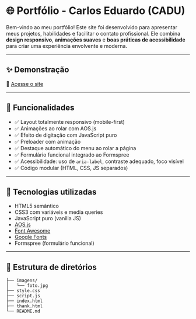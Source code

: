 # 🌐 Portfólio - Carlos Eduardo (CADU)

Bem-vindo ao meu portfólio! Este site foi desenvolvido para apresentar meus projetos, habilidades e facilitar o contato profissional. Ele combina **design responsivo**, **animações suaves** e **boas práticas de acessibilidade** para criar uma experiência envolvente e moderna.

---

## ✨ Demonstração

🔗 [Acesse o site](https://edumoonz.github.io/portfolio/)

---

## 📌 Funcionalidades

- ✅ Layout totalmente responsivo (mobile-first)
- ✅ Animações ao rolar com AOS.js
- ✅ Efeito de digitação com JavaScript puro
- ✅ Preloader com animação
- ✅ Destaque automático do menu ao rolar a página
- ✅ Formulário funcional integrado ao Formspree
- ✅ Acessibilidade: uso de `aria-label`, contraste adequado, foco visível
- ✅ Código modular (HTML, CSS, JS separados)

---

## 🧰 Tecnologias utilizadas

- HTML5 semântico
- CSS3 com variáveis e media queries
- JavaScript puro (vanilla JS)
- [AOS.js](https://michalsnik.github.io/aos/)
- [Font Awesome](https://fontawesome.com/)
- [Google Fonts](https://fonts.google.com/specimen/Libertinus+Mono)
- Formspree (formulário funcional)

---

## 📁 Estrutura de diretórios

```plaintext
├── imagens/
│   └── foto.jpg
├── style.css
├── script.js
├── index.html
├── thank.html
└── README.md
